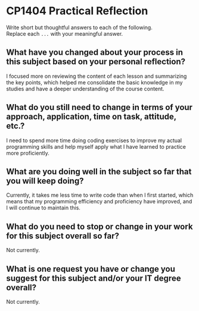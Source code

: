 # CP1404 Practical Reflection

Write short but thoughtful answers to each of the following.  
Replace each `...` with your meaningful answer.

## What have you changed about your process in this subject based on your personal reflection?

I focused more on reviewing the content of each lesson and summarizing the key points, which helped me consolidate the basic knowledge in my studies and have a deeper understanding of the course content.

## What do you still need to change in terms of your approach, application, time on task, attitude, etc.?

I need to spend more time doing coding exercises to improve my actual programming skills and help myself apply what I have learned to practice more proficiently.

## What are you doing well in the subject so far that you will keep doing?

Currently, it takes me less time to write code than when I first started, which means that my programming efficiency and proficiency have improved, and I will continue to maintain this.

## What do you need to stop or change in your work for this subject overall so far?

Not currently.

## What is one request you have or change you suggest for this subject and/or your IT degree overall?

Not currently.


